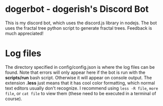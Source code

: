 # dogerbot - dogerish's Discord Bot
This is my discord bot, which uses the discord.js library in nodejs. The bot uses the fractal tree python script to generate fractal trees. Feedback is much appreciated!
# Log files
 The directory specified in config/config.json is where the log files can be found. Note that errors will only appear here if the bot is run with the **scripts/run** bash script. Otherwise it will appear on console output.
 The extension **.less** just means that it has cool color formatting, which normal text editors usually don't recognize. I recommend using `less -R file`, `more file`, or `cat file` to view them (these need to be executed in a terminal of course).
